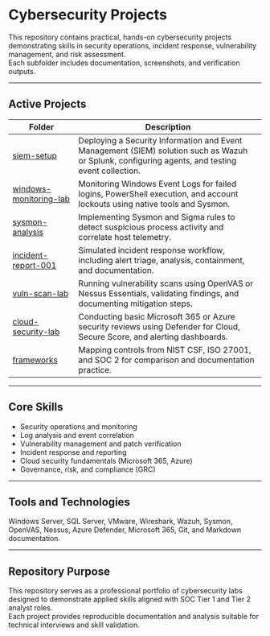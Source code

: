 ﻿# Cybersecurity Projects

This repository contains practical, hands-on cybersecurity projects demonstrating skills in security operations, incident response, vulnerability management, and risk assessment.  
Each subfolder includes documentation, screenshots, and verification outputs.

---

## Active Projects

| Folder | Description |
|---------|--------------|
| [siem-setup](./siem-setup) | Deploying a Security Information and Event Management (SIEM) solution such as Wazuh or Splunk, configuring agents, and testing event collection. |
| [windows-monitoring-lab](./windows-monitoring-lab) | Monitoring Windows Event Logs for failed logins, PowerShell execution, and account lockouts using native tools and Sysmon. |
| [sysmon-analysis](./sysmon-analysis) | Implementing Sysmon and Sigma rules to detect suspicious process activity and correlate host telemetry. |
| [incident-report-001](./incident-report-001) | Simulated incident response workflow, including alert triage, analysis, containment, and documentation. |
| [vuln-scan-lab](./vuln-scan-lab) | Running vulnerability scans using OpenVAS or Nessus Essentials, validating findings, and documenting mitigation steps. |
| [cloud-security-lab](./cloud-security-lab) | Conducting basic Microsoft 365 or Azure security reviews using Defender for Cloud, Secure Score, and alerting dashboards. |
| [frameworks](./frameworks) | Mapping controls from NIST CSF, ISO 27001, and SOC 2 for comparison and documentation practice. |

---

## Core Skills

- Security operations and monitoring
- Log analysis and event correlation
- Vulnerability management and patch verification
- Incident response and reporting
- Cloud security fundamentals (Microsoft 365, Azure)
- Governance, risk, and compliance (GRC)

---

## Tools and Technologies

Windows Server, SQL Server, VMware, Wireshark, Wazuh, Sysmon, OpenVAS, Nessus, Azure Defender, Microsoft 365, Git, and Markdown documentation.

---

## Repository Purpose

This repository serves as a professional portfolio of cybersecurity labs designed to demonstrate applied skills aligned with SOC Tier 1 and Tier 2 analyst roles.  
Each project provides reproducible documentation and analysis suitable for technical interviews and skill validation.
